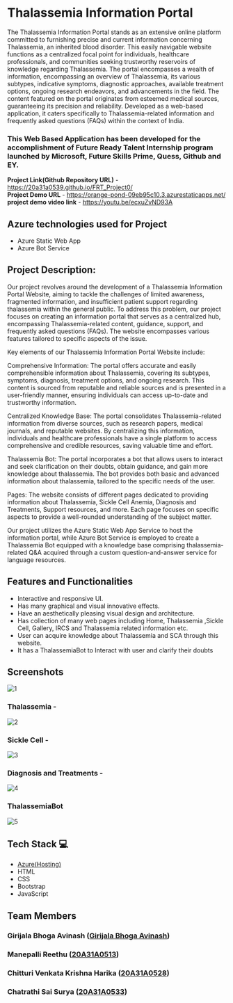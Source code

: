 # Thalassemia Information Portal

The Thalassemia Information Portal stands as an extensive online platform committed to furnishing precise and current information concerning Thalassemia, an inherited blood disorder. This easily navigable website functions as a centralized focal point for individuals, healthcare professionals, and communities seeking trustworthy reservoirs of knowledge regarding Thalassemia. The portal encompasses a wealth of information, encompassing an overview of Thalassemia, its various subtypes, indicative symptoms, diagnostic approaches, available treatment options, ongoing research endeavors, and advancements in the field. The content featured on the portal originates from esteemed medical sources, guaranteeing its precision and reliability. Developed as a web-based application, it caters specifically to Thalassemia-related information and frequently asked questions (FAQs) within the context of India.

### This Web  Based Application has been developed for the accomplishment of Future Ready Talent Internship program launched by Microsoft, Future Skills Prime, Quess, Github and EY.


**Project Link(Github Repository URL)** - https://20a31a0539.github.io/FRT_Project0/   <br>
**Project Demo URL** - https://orange-pond-09eb95c10.3.azurestaticapps.net/  <br>
**project demo video link** - https://youtu.be/ecxuZvND93A

## Azure technologies used for Project

- Azure Static Web App
- Azure Bot Service
## Project Description:
Our project revolves around the development of a Thalassemia Information Portal Website, aiming to tackle the challenges of limited awareness, fragmented information, and insufficient patient support regarding thalassemia within the general public. To address this problem, our project focuses on creating an information portal that serves as a centralized hub, encompassing Thalassemia-related content, guidance, support, and frequently asked questions (FAQs). The website encompasses various features tailored to specific aspects of the issue.

Key elements of our Thalassemia Information Portal Website include:

Comprehensive Information: The portal offers accurate and easily comprehensible information about Thalassemia, covering its subtypes, symptoms, diagnosis, treatment options, and ongoing research. This content is sourced from reputable and reliable sources and is presented in a user-friendly manner, ensuring individuals can access up-to-date and trustworthy information.

Centralized Knowledge Base: The portal consolidates Thalassemia-related information from diverse sources, such as research papers, medical journals, and reputable websites. By centralizing this information, individuals and healthcare professionals have a single platform to access comprehensive and credible resources, saving valuable time and effort.

Thalassemia Bot: The portal incorporates a bot that allows users to interact and seek clarification on their doubts, obtain guidance, and gain more knowledge about thalassemia. The bot provides both basic and advanced information about thalassemia, tailored to the specific needs of the user.

Pages: The website consists of different pages dedicated to providing information about Thalassemia, Sickle Cell Anemia, Diagnosis and Treatments, Support resources, and more. Each page focuses on specific aspects to provide a well-rounded understanding of the subject matter.

Our project utilizes the Azure Static Web App Service to host the information portal, while Azure Bot Service is employed to create a Thalassemia Bot equipped with a knowledge base comprising thalassemia-related Q&A acquired through a custom question-and-answer service for language resources.

## Features and Functionalities 

- Interactive and responsive UI.
- Has many graphical and visual innovative effects.
- Have an aesthetically pleasing visual design and architecture.
- Has collection of many web pages including Home, Thalassemia ,Sickle Cell, Gallery, IRCS and Thalassemia related information etc.
- User can acquire knowledge about Thalassemia and SCA through this website.
- It has a ThalassemiaBot to Interact with user and clarify their doubts

## Screenshots



![1](https://github.com/20A31A0539/FRT_Project0/assets/110079803/702b14aa-3c0d-4131-bbb3-44a787e7bd63)



   

### Thalassemia -
![2](https://github.com/20A31A0539/FRT_Project0/assets/110079803/560a6a92-b33d-4318-b50d-56d174b9f702)





### Sickle Cell -
![3](https://github.com/20A31A0539/FRT_Project0/assets/110079803/69ed2ba8-43f8-4a29-b9fa-f9aa8abae6fb)




### Diagnosis and Treatments -
![4](https://github.com/20A31A0539/FRT_Project0/assets/110079803/417fc4c1-4604-4fa3-abe5-a06e23fe6e4a)




### ThalassemiaBot

![5](https://github.com/20A31A0539/FRT_Project0/assets/110079803/21adcef1-d099-48d9-a353-dd0caa4fe862)





## Tech Stack 💻

- [Azure(Hosting)](https://azure.microsoft.com/en-in/features/azure-portal/)
- HTML
- CSS
- Bootstrap
- JavaScript


## Team Members
###  Girijala Bhoga Avinash ([Girijala Bhoga Avinash](https://github.com/20A31A0539))
###  Manepalli Reethu ([20A31A0513](https://github.com/20A31A0513))
###  Chitturi Venkata Krishna Harika ([20A31A0528](https://github.com/20A31A0528))
###  Chatrathi Sai Surya ([20A31A0533](https://github.com/20A31A0533))

